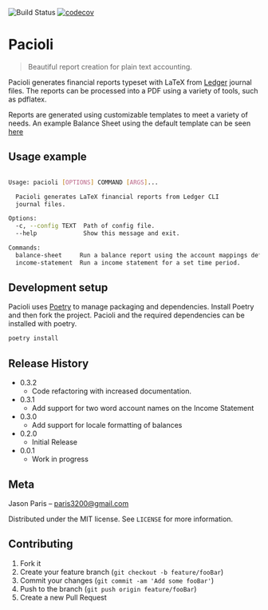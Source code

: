 ![Build Status](https://github.com/paris3200/pacioli/actions/workflows/main.yml/badge.svg) [![codecov](https://codecov.io/gh/paris3200/pacioli/branch/master/graph/badge.svg?token=8JRRTMR6QO)](https://codecov.io/gh/paris3200/pacioli)

# Pacioli
> Beautiful report creation for plain text accounting.

Pacioli generates financial reports typeset with LaTeX from
[Ledger](http://www.ledger-cli.org) journal files.  The reports can be processed into a PDF using a variety of tools, such as pdflatex.

Reports are generated using customizable templates to meet a variety of needs.  An example Balance Sheet using the default template can be seen [here](https://github.com/paris3200/pacioli/blob/master/tests/resources/sample_balance_sheet.pdf)


## Usage example
```sh

Usage: pacioli [OPTIONS] COMMAND [ARGS]...

  Pacioli generates LaTeX financial reports from Ledger CLI
  journal files.

Options:
  -c, --config TEXT  Path of config file.
  --help             Show this message and exit.

Commands:
  balance-sheet     Run a balance report using the account mappings defined...
  income-statement  Run a income statement for a set time period.
```

## Development setup

Pacioli uses [Poetry](https://python-poetry.org) to manage packaging and dependencies.  Install Poetry and then fork the project.  Pacioli and the required dependencies can be installed with poetry.

```sh
poetry install
```

## Release History

* 0.3.2
    * Code refactoring with increased documentation.
* 0.3.1
    * Add support for two word account names on the Income Statement
* 0.3.0
    * Add support for locale formatting of balances
* 0.2.0
    * Initial Release
* 0.0.1
    * Work in progress

## Meta

Jason Paris – paris3200@gmail.com

Distributed under the MIT license. See ``LICENSE`` for more information.

## Contributing

1. Fork it
2. Create your feature branch (`git checkout -b feature/fooBar`)
3. Commit your changes (`git commit -am 'Add some fooBar'`)
4. Push to the branch (`git push origin feature/fooBar`)
5. Create a new Pull Request

<!-- Markdown link & img dfn's -->
